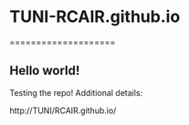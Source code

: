 # TUNI-RCAIR.github.io
====================

## Hello world!

Testing the repo!
Additional details:

http://TUNI/RCAIR.github.io/
